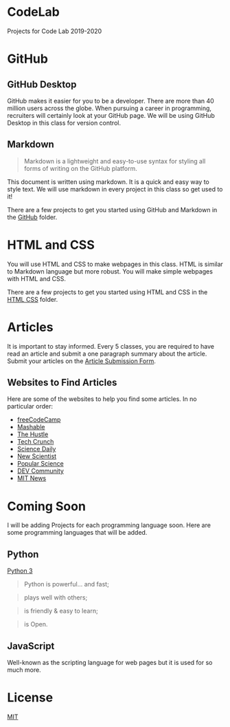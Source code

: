 # CodeLab
 Projects for Code Lab 2019-2020

# GitHub

## GitHub Desktop

GitHub makes it easier for you to be a developer. There are more than 40 million users across the globe. When pursuing a career in programming, recruiters will certainly look at your GitHub page. We will be using GitHub Desktop in this class for version control.

## Markdown

> Markdown is a lightweight and easy-to-use syntax for styling all forms of writing on the GitHub platform.

This document is written using markdown. It is a quick and easy way to style text. We will use markdown in every project in this class so get used to it!

There are a few projects to get you started using GitHub and Markdown in the [GitHub](/GitHub/) folder.

# HTML and CSS

You will use HTML and CSS to make webpages in this class. HTML is similar to Markdown language but more robust. You will make simple webpages with HTML and CSS.

There are a few projects to get you started using HTML and CSS in the [HTML CSS](/HTML_CSS/) folder.

# Articles

It is important to stay informed. Every 5 classes, you are required to have read an article and submit a one paragraph summary about the article. Submit your articles on the [Article Submission Form](https://airtable.com/shrSYQcOsDLeACq6x).

## Websites to Find Articles

Here are some of the websites to help you find some articles. In no particular order:

- [freeCodeCamp](https://www.freecodecamp.org/news/)
- [Mashable](https://mashable.com/)
- [The Hustle](https://thehustle.co/episodes)
- [Tech Crunch](https://techcrunch.com/)
- [Science Daily](https://www.sciencedaily.com/news/matter_energy/technology/)
- [New Scientist](https://www.newscientist.com/subject/technology/)
- [Popular Science](https://www.popsci.com/technology)
- [DEV Community](https://dev.to/)
- [MIT News](http://news.mit.edu/topic/computers)

 # Coming Soon
 
 I will be adding Projects for each programming language soon. Here are some programming languages that will be added.
 
 ## Python

[Python 3](https://docs.python.org/3/)

> Python is powerful... and fast;

> plays well with others;

> is friendly & easy to learn;

> is Open.

 ## JavaScript

Well-known as the scripting language for web pages but it is used for so much more.

# License

[MIT](/LICENSE)
